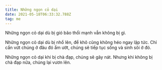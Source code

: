 ```yaml
---
title: Những ngọn cỏ dại
date: 2021-05-18T06:33:32.788Z
tag: me
---
```

Những ngọn cỏ dại dù bị gió bão thổi mạnh vẫn không bị gì.

Những ngọn cỏ dại dù bị nhổ lên, để khô cũng không héo ngay lập tức. Chỉ cần vứt chúng ở đâu đó ẩm ướt, chúng sẽ tiếp tục sống và sinh sôi ở đó.

Những ngọn cỏ dại khi bị chà đạp, chúng sẽ gãy nát. Nhưng khi không bị chà đạp nữa, chúng lại vươn lên.